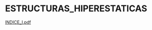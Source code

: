 # ESTRUCTURAS_HIPERESTATICAS
[INDICE_I.pdf](https://github.com/Clave-EIDEAnalog/ESTRUCTURAS_HIPERESTATICAS/files/10731338/INDICE_I.pdf)
